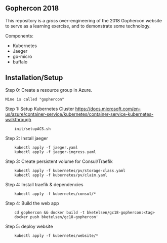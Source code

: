 ## Gophercon 2018

This repository is a *gross* over-engineering of the 2018 Gophercon website to serve as a learning exercise, and to demonstrate some technology.

Components:

* Kubernetes
* Jaeger
* go-micro
* buffalo

## Installation/Setup

Step 0: Create a resource group in Azure.

    Mine is called "gophercon"

Step 1:  Setup Kubernetes Cluster
https://docs.microsoft.com/en-us/azure/container-service/kubernetes/container-service-kubernetes-walkthrough

```shell
    init/setupACS.sh
```

Step 2: Install jaeger 

```
    kubectl apply -f jaeger.yaml
    kubectl apply -f jaeger-ingress.yaml
```

Step 3: Create persistent volume for Consul/Traefik

```
    kubectl apply -f kubernetes/pv/storage-class.yaml
    kubectl apply -f kubernetes/pv/claim.yaml
```

Step 4: Install traefik & dependencies


```
    kubectl apply -f kubernetes/consul/*
```

Step 4: Build the web app 

```
    cd gophercon && docker build -t bketelsen/gc18-gophercon:<tag>
    docker push bketelsen/gc18-gophercon'
```

Step 5: deploy website

```
    kubectl apply -f kubernetes/website/*
```
    
